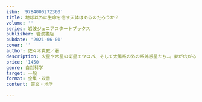 ```yaml
---
isbn: '9784000272360'
title: 地球以外に生命を宿す天体はあるのだろうか？
volume: ''
series: 岩波ジュニアスタートブックス
publisher: 岩波書店
pubdate: '2021-06-01'
cover: ''
author: 佐々木貴教／著
description: 火星や木星の衛星エウロパ、そして太陽系の外の系外惑星たち…。夢が広がる惑星科学入門です！
price: '1450'
genre: 自然科学
target: 一般
format: 全集・双書
content: 天文・地学

---
```

